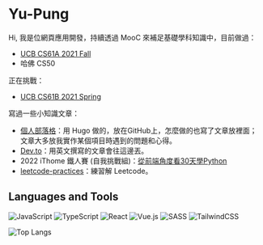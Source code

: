 # Yu-Pung

<!--
**AlliesChen/AlliesChen** is a ✨ _special_ ✨ repository because its `README.md` (this file) appears on your GitHub profile.

Here are some ideas to get you started:

- 🔭 I’m currently working on ...
- 🌱 I’m currently learning ...
- 👯 I’m looking to collaborate on ...
- 🤔 I’m looking for help with ...
- 💬 Ask me about ...
- 📫 How to reach me: ...
- 😄 Pronouns: ...
- ⚡ Fun fact: ...
-->

Hi, 我是位網頁應用開發，持續透過 MooC 來補足基礎學科知識中，目前做過：

- [UCB CS61A 2021 Fall](https://github.com/AlliesChen/cs61a_fa21)
- 哈佛 CS50

正在挑戰：

- [UCB CS61B 2021 Spring](https://github.com/AlliesChen/cs61b-sp21)

寫過一些小知識文章：

- [個人部落格](https://allieschen.github.io/)：用 Hugo 做的，放在GitHub上，怎麼做的也寫了文章放裡面；文章大多放我實作某個項目時遇到的問題和心得。
- [Dev.to](https://dev.to/allieschen)：用英文撰寫的文章會往這邊丟。
- 2022 iThome 鐵人賽 (自我挑戰組)：[從前端角度看30天學Python](https://ithelp.ithome.com.tw/users/20151651/ironman/5346)
- [leetcode-practices](https://github.com/AlliesChen/leetcode-practices)：練習解 Leetcode。

## Languages and Tools

![JavaScript](https://img.shields.io/badge/javascript-%23323330.svg?style=for-the-badge&logo=javascript&logoColor=%23F7DF1E)
![TypeScript](https://img.shields.io/badge/typescript-%23007ACC.svg?style=for-the-badge&logo=typescript&logoColor=white)
![React](https://img.shields.io/badge/react-%2320232a.svg?style=for-the-badge&logo=react&logoColor=%2361DAFB)
![Vue.js](https://img.shields.io/badge/vuejs-%2335495e.svg?style=for-the-badge&logo=vuedotjs&logoColor=%234FC08D)
![SASS](https://img.shields.io/badge/SASS-hotpink.svg?style=for-the-badge&logo=SASS&logoColor=white)
![TailwindCSS](https://img.shields.io/badge/tailwindcss-%2338B2AC.svg?style=for-the-badge&logo=tailwind-css&logoColor=white)

![Top Langs](https://github-readme-stats.vercel.app/api/top-langs/?username=allieschen&layout=compact&theme=tokyonight)
